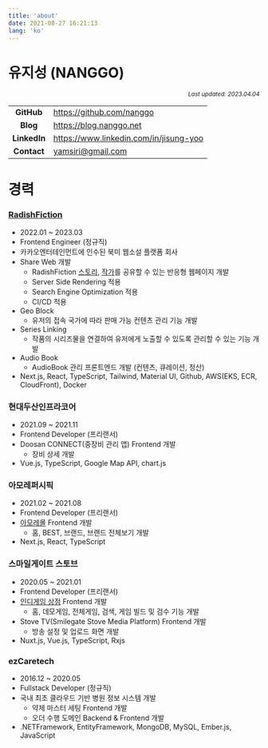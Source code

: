 ```yaml
---
title: 'about'
date: 2021-08-27 16:21:13
lang: 'ko'
---
```


# 유지성 (NANGGO)

<div align="right"><sub><i>Last updated: 2023.04.04</i></sub></div>

<!-- **저는 `______` 하는 엔지니어입니다.**

1. 좋은 코드와 아키텍쳐에 대해 고민하는
2. 지속 가능한 프로덕트를 개발하는데 집중하는
3. 자동화를 통한 생산성 향상에 신경쓰는
4. 업무 프로세스 그리고 이를 뒷받침하는 조직 문화에 관심이 많은
5. 커뮤니티를 좋아하고 글쓰기를 좋아하는

**저는 `______` 하는 조직을 선호합니다.**

1. 투명한 의사결정이 이루어지고 공유되는
2. 구성원 간 신뢰를 기반으로 자율적으로 일하는
3. 불필요한 커뮤니케이션을 줄여 효율적으로 움직이는
4. 하는 일이 조직의 밸류 체인에서 어떠한 임팩트를 갖는지 고민하는
5. 기술이 비즈니스의 핵심 동력이며 제 코드가 비즈니스에 도움이 될 수 있는 -->

|              |                                          |
| :----------: | ---------------------------------------- |
|  **GitHub**  | <https://github.com/nanggo>              |
|   **Blog**   | <https://blog.nanggo.net>                |
| **LinkedIn** | <https://www.linkedin.com/in/jisung-yoo> |
| **Contact**  | <yamsiri@gmail.com>                      |

# 경력

### [RadishFiction](https://radishfiction.com)

- 2022.01 ~ 2023.03
- Frontend Engineer (정규직)
- 카카오엔터테인먼트에 인수된 북미 웹소설 플랫폼 회사
- Share Web 개발
  - RadishFiction [스토리](https://radishfiction.com/stories/8602), [작가](https://radishfiction.com/writers/751)를 공유할 수 있는 반응형 웹페이지 개발
  - Server Side Rendering 적용
  - Search Engine Optimization 적용
  - CI/CD 적용
- Geo Block
  - 유저의 접속 국가에 따라 판매 가능 컨텐츠 관리 기능 개발
- Series Linking
  - 작품의 시리즈물을 연결하여 유저에게 노출할 수 있도록 관리할 수 있는 기능 개발
- Audio Book
  - AudioBook 관리 프론트엔드 개발 (컨텐츠, 큐레이션, 정산)
- Next.js, React, TypeScript, Tailwind, Material UI, Github, AWS(EKS, ECR, CloudFront), Docker

### 현대두산인프라코어

- 2021.09 ~ 2021.11
- Frontend Developer (프리랜서)
- Doosan CONNECT(중장비 관리 앱) Frontend 개발
  - 장비 상세 개발
- Vue.js, TypeScript, Google Map API, chart.js

### 아모레퍼시픽

- 2021.02 ~ 2021.08
- Frontend Developer (프리랜서)
- [아모레몰](https://www.amoremall.com) Frontend 개발
  - 홈, BEST, 브랜드, 브랜드 전체보기 개발
- Next.js, React, TypeScript

### 스마일게이트 스토브

- 2020.05 ~ 2021.01
- Frontend Developer (프리랜서)
- [인디게임 상점](https://indie.onstove.com) Frontend 개발
  - 홈, 데모게임, 전체게임, 검색, 게임 빌드 및 검수 기능 개발
- Stove TV(Smilegate Stove Media Platform) Frontend 개발
  - 방송 설정 및 업로드 화면 개발
- Nuxt.js, Vue.js, TypeScript, Rxjs

### ezCaretech

- 2016.12 ~ 2020.05
- Fullstack Developer (정규직)
- 국내 최초 클라우드 기반 병원 정보 시스템 개발
  - 약제 마스터 세팅 Frontend 개발
  - 오더 수행 도메인 Backend & Frontend 개발
- .NETFramework, EntityFramework, MongoDB, MySQL, Ember.js, JavaScript
